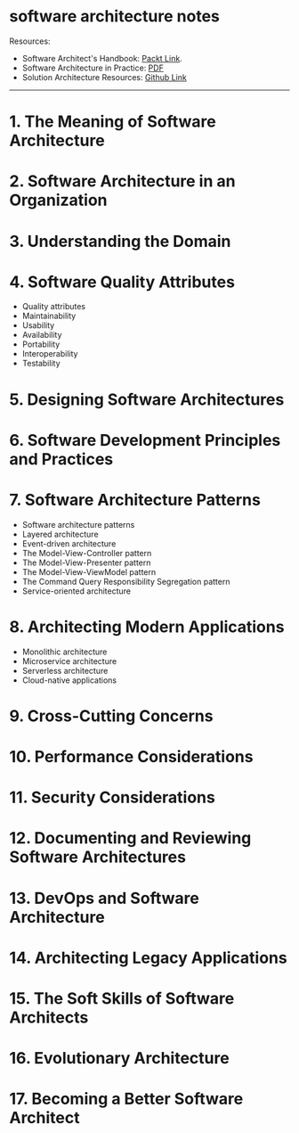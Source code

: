 # software architecture notes


Resources:
* Software Architect's Handbook: [Packt Link](https://www.packtpub.com/application-development/software-architects-handbook).
* Software Architecture in Practice: [PDF](http://jz81.github.io/course/sa/Software%20Architecture%20in%20Practice%20(3rd).pdf)
* Solution Architecture Resources: [Github Link](https://github.com/unlight/solution-architecture)


---

# 1. The Meaning of Software Architecture

# 2. Software Architecture in an Organization

# 3. Understanding the Domain

# 4. Software Quality Attributes
* Quality attributes
* Maintainability
* Usability
* Availability
* Portability
* Interoperability
* Testability

# 5. Designing Software Architectures

# 6. Software Development Principles and Practices

# 7. Software Architecture Patterns
* Software architecture patterns
* Layered architecture
* Event-driven architecture
* The Model-View-Controller pattern
* The Model-View-Presenter pattern
* The Model-View-ViewModel pattern
* The Command Query Responsibility Segregation pattern
* Service-oriented architecture

# 8. Architecting Modern Applications
* Monolithic architecture
* Microservice architecture
* Serverless architecture
* Cloud-native applications

# 9. Cross-Cutting Concerns

# 10. Performance Considerations

# 11. Security Considerations

# 12. Documenting and Reviewing Software Architectures

# 13. DevOps and Software Architecture

# 14. Architecting Legacy Applications

# 15. The Soft Skills of Software Architects

# 16. Evolutionary Architecture

# 17. Becoming a Better Software Architect